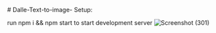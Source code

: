 
#   D a l l e - T e x t - t o - i m a g e - 
 
Setup:

run npm i && npm start to start development server
![Screenshot (301)](https://github.com/Nikhilkoyyada/Ai-Text--to-Image/assets/134193407/4ff488a0-a137-4c76-97c5-b3a1b40583e8)
